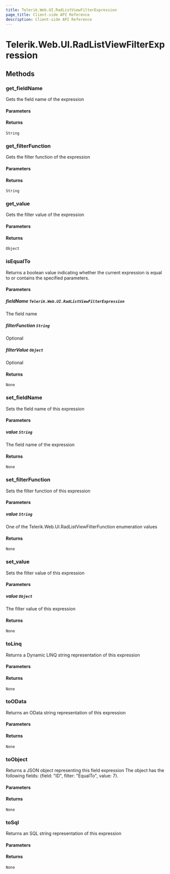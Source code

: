 ```yaml
---
title: Telerik.Web.UI.RadListViewFilterExpression
page_title: Client-side API Reference
description: Client-side API Reference
---
```


# Telerik.Web.UI.RadListViewFilterExpression  

## Methods

###  get_fieldName

Gets the field name of the expression

#### Parameters

#### Returns

`String` 

###  get_filterFunction

Gets the filter function of the expression

#### Parameters

#### Returns

`String` 

###  get_value

Gets the filter value of the expression

#### Parameters

#### Returns

`Object` 

###  isEqualTo

Returns a boolean value indicating whether the current expression is equal to or contains the specified parameters.

#### Parameters

##### fieldName `Telerik.Web.UI.RadListViewFilterExpression`

The field name 

##### filterFunction `String`

Optional

##### filterValue `Object`

Optional

#### Returns

`None` 

###  set_fieldName

Sets the field name of this expression

#### Parameters

##### value `String`

The field name of the expression

#### Returns

`None` 

###  set_filterFunction

Sets the filter function of this expression

#### Parameters

##### value `String`

One of the Telerik.Web.UI.RadListViewFilterFunction enumeration values

#### Returns

`None` 

###  set_value

Sets the filter value of this expression

#### Parameters

##### value `Object`

The filter value of this expression

#### Returns

`None` 

###  toLinq

Returns a Dynamic LINQ string representation of this expression

#### Parameters

#### Returns

`None` 

###  toOData

Returns an OData string representation of this expression

#### Parameters

#### Returns

`None` 

###  toObject

Returns a JSON object representing this field expression The object has the following fields: {field: "ID", filter: "EqualTo", value: 7}.

#### Parameters

#### Returns

`None` 

###  toSql

Returns an SQL string representation of this expression

#### Parameters

#### Returns

`None` 


